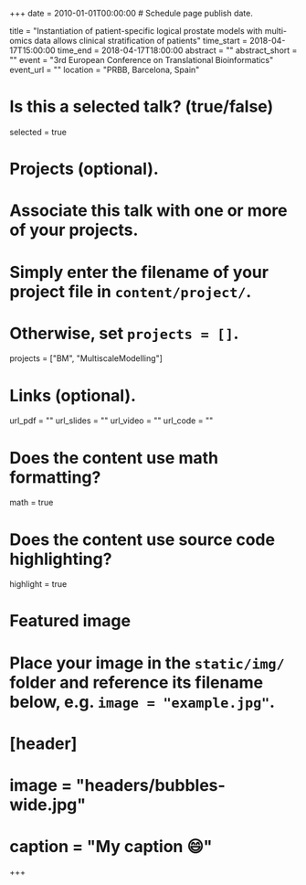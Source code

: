 +++
date = 2010-01-01T00:00:00  # Schedule page publish date.

title = "Instantiation of patient-specific logical prostate models with multi-omics data allows clinical stratification of patients"
time_start = 2018-04-17T15:00:00
time_end = 2018-04-17T18:00:00
abstract = ""
abstract_short = ""
event = "3rd European Conference on Translational Bioinformatics"
event_url = ""
location = "PRBB, Barcelona, Spain"

# Is this a selected talk? (true/false)
selected = true

# Projects (optional).
#   Associate this talk with one or more of your projects.
#   Simply enter the filename of your project file in `content/project/`.
#   Otherwise, set `projects = []`.
projects = ["BM", "MultiscaleModelling"]

# Links (optional).
url_pdf = ""
url_slides = ""
url_video = ""
url_code = ""

# Does the content use math formatting?
math = true

# Does the content use source code highlighting?
highlight = true

# Featured image
# Place your image in the `static/img/` folder and reference its filename below, e.g. `image = "example.jpg"`.
# [header]
# image = "headers/bubbles-wide.jpg"
# caption = "My caption :smile:"

+++
